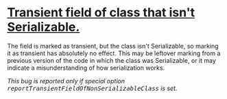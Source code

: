 # [Transient field of class that isn't Serializable.](https://spotbugs.readthedocs.io/en/latest/bugDescriptions.html#SE_TRANSIENT_FIELD_OF_NONSERIALIZABLE_CLASS)

 The field is marked as transient, but the class isn't Serializable, so marking it as transient
has absolutely no effect.
This may be leftover marking from a previous version of the code in which the class was Serializable, or
it may indicate a misunderstanding of how serialization works.

_This bug is reported only if special option <tt>reportTransientFieldOfNonSerializableClass</tt> is set._
